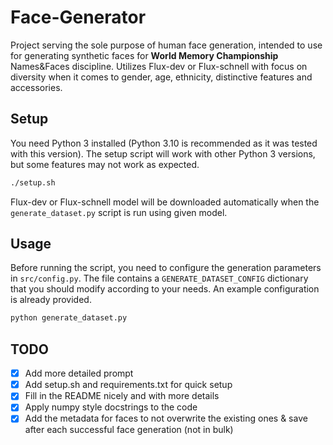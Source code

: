 # Face-Generator
Project serving the sole purpose of human face generation, intended to use for generating synthetic faces for **World Memory Championship** Names&Faces discipline.
Utilizes Flux-dev or Flux-schnell with focus on diversity when it comes to gender, age, ethnicity, distinctive features and accessories.


## Setup
You need Python 3 installed (Python 3.10 is recommended as it was tested with this version). The setup script will work with other Python 3 versions, but some features may not work as expected.

```bash
./setup.sh
```

Flux-dev or Flux-schnell model will be downloaded automatically when the `generate_dataset.py` script is run using given model.


## Usage
Before running the script, you need to configure the generation parameters in `src/config.py`. The file contains a `GENERATE_DATASET_CONFIG` dictionary that you should modify according to your needs. An example configuration is already provided.

```bash
python generate_dataset.py
```

## TODO
- [x] Add more detailed prompt
- [x] Add setup.sh and requirements.txt for quick setup
- [x] Fill in the README nicely and with more details
- [x] Apply numpy style docstrings to the code
- [x] Add the metadata for faces to not overwrite the existing ones & save after each successful face generation (not in bulk)